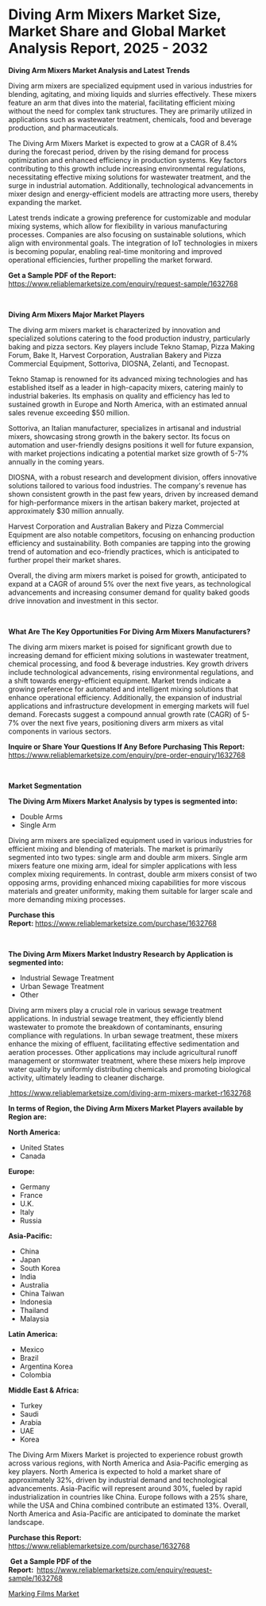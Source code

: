 <p><h1>Diving Arm Mixers Market Size, Market Share and Global Market Analysis Report, 2025 - 2032</h1></p><p><strong>Diving Arm Mixers Market Analysis and Latest Trends</strong></p>
<p><p>Diving arm mixers are specialized equipment used in various industries for blending, agitating, and mixing liquids and slurries effectively. These mixers feature an arm that dives into the material, facilitating efficient mixing without the need for complex tank structures. They are primarily utilized in applications such as wastewater treatment, chemicals, food and beverage production, and pharmaceuticals.</p><p>The Diving Arm Mixers Market is expected to grow at a CAGR of 8.4% during the forecast period, driven by the rising demand for process optimization and enhanced efficiency in production systems. Key factors contributing to this growth include increasing environmental regulations, necessitating effective mixing solutions for wastewater treatment, and the surge in industrial automation. Additionally, technological advancements in mixer design and energy-efficient models are attracting more users, thereby expanding the market.</p><p>Latest trends indicate a growing preference for customizable and modular mixing systems, which allow for flexibility in various manufacturing processes. Companies are also focusing on sustainable solutions, which align with environmental goals. The integration of IoT technologies in mixers is becoming popular, enabling real-time monitoring and improved operational efficiencies, further propelling the market forward.</p></p>
<p><strong>Get a Sample PDF of the Report:&nbsp;</strong> <a href="https://www.reliablemarketsize.com/enquiry/request-sample/1632768?utm_campaign=3452&utm_medium=2&utm_source=Github&utm_content=ia&utm_term=29032025&utm_id=diving-arm-mixers">https://www.reliablemarketsize.com/enquiry/request-sample/1632768</a></p>
<p>&nbsp;</p>
<p><strong>Diving Arm Mixers Major Market Players</strong></p>
<p><p>The diving arm mixers market is characterized by innovation and specialized solutions catering to the food production industry, particularly baking and pizza sectors. Key players include Tekno Stamap, Pizza Making Forum, Bake It, Harvest Corporation, Australian Bakery and Pizza Commercial Equipment, Sottoriva, DIOSNA, Zelanti, and Tecnopast.</p><p>Tekno Stamap is renowned for its advanced mixing technologies and has established itself as a leader in high-capacity mixers, catering mainly to industrial bakeries. Its emphasis on quality and efficiency has led to sustained growth in Europe and North America, with an estimated annual sales revenue exceeding $50 million.</p><p>Sottoriva, an Italian manufacturer, specializes in artisanal and industrial mixers, showcasing strong growth in the bakery sector. Its focus on automation and user-friendly designs positions it well for future expansion, with market projections indicating a potential market size growth of 5-7% annually in the coming years.</p><p>DIOSNA, with a robust research and development division, offers innovative solutions tailored to various food industries. The company's revenue has shown consistent growth in the past few years, driven by increased demand for high-performance mixers in the artisan bakery market, projected at approximately $30 million annually.</p><p>Harvest Corporation and Australian Bakery and Pizza Commercial Equipment are also notable competitors, focusing on enhancing production efficiency and sustainability. Both companies are tapping into the growing trend of automation and eco-friendly practices, which is anticipated to further propel their market shares.</p><p>Overall, the diving arm mixers market is poised for growth, anticipated to expand at a CAGR of around 5% over the next five years, as technological advancements and increasing consumer demand for quality baked goods drive innovation and investment in this sector.</p></p>
<p>&nbsp;</p>
<p><strong>What Are The Key Opportunities For Diving Arm Mixers Manufacturers?</strong></p>
<p><p>The diving arm mixers market is poised for significant growth due to increasing demand for efficient mixing solutions in wastewater treatment, chemical processing, and food & beverage industries. Key growth drivers include technological advancements, rising environmental regulations, and a shift towards energy-efficient equipment. Market trends indicate a growing preference for automated and intelligent mixing solutions that enhance operational efficiency. Additionally, the expansion of industrial applications and infrastructure development in emerging markets will fuel demand. Forecasts suggest a compound annual growth rate (CAGR) of 5-7% over the next five years, positioning divers arm mixers as vital components in various sectors.</p></p>
<p><strong>Inquire or Share Your Questions If Any Before Purchasing This Report:</strong> <a href="https://www.reliablemarketsize.com/enquiry/pre-order-enquiry/1632768?utm_campaign=3452&utm_medium=2&utm_source=Github&utm_content=ia&utm_term=29032025&utm_id=diving-arm-mixers">https://www.reliablemarketsize.com/enquiry/pre-order-enquiry/1632768</a></p>
<p>&nbsp;</p>
<p><strong>Market Segmentation</strong></p>
<p><strong>The Diving Arm Mixers Market Analysis by types is segmented into:</strong></p>
<p><ul><li>Double Arms</li><li>Single Arm</li></ul></p>
<p><p>Diving arm mixers are specialized equipment used in various industries for efficient mixing and blending of materials. The market is primarily segmented into two types: single arm and double arm mixers. Single arm mixers feature one mixing arm, ideal for simpler applications with less complex mixing requirements. In contrast, double arm mixers consist of two opposing arms, providing enhanced mixing capabilities for more viscous materials and greater uniformity, making them suitable for larger scale and more demanding mixing processes.</p></p>
<p><strong>Purchase this Report:&nbsp;</strong><a href="https://www.reliablemarketsize.com/purchase/1632768?utm_campaign=3452&utm_medium=2&utm_source=Github&utm_content=ia&utm_term=29032025&utm_id=diving-arm-mixers">https://www.reliablemarketsize.com/purchase/1632768</a></p>
<p>&nbsp;</p>
<p><strong>The Diving Arm Mixers Market Industry Research by Application is segmented into:</strong></p>
<p><ul><li>Industrial Sewage Treatment</li><li>Urban Sewage Treatment</li><li>Other</li></ul></p>
<p><p>Diving arm mixers play a crucial role in various sewage treatment applications. In industrial sewage treatment, they efficiently blend wastewater to promote the breakdown of contaminants, ensuring compliance with regulations. In urban sewage treatment, these mixers enhance the mixing of effluent, facilitating effective sedimentation and aeration processes. Other applications may include agricultural runoff management or stormwater treatment, where these mixers help improve water quality by uniformly distributing chemicals and promoting biological activity, ultimately leading to cleaner discharge.</p></p>
<p><a href="https://www.reliablemarketsize.com/diving-arm-mixers-market-r1632768?utm_campaign=3452&utm_medium=2&utm_source=Github&utm_content=ia&utm_term=29032025&utm_id=diving-arm-mixers">&nbsp;https://www.reliablemarketsize.com/diving-arm-mixers-market-r1632768</a></p>
<p><strong>In terms of Region, the Diving Arm Mixers Market Players available by Region are:</strong></p>
<p>
    <p> <strong> North America: </strong>
        <ul>
            <li>United States</li>
            <li>Canada</li>
        </ul>
        </p> 
    <p> <strong> Europe: </strong>
        <ul>
            <li>Germany</li>
            <li>France</li>
            <li>U.K.</li>
            <li>Italy</li>
            <li>Russia</li>
        </ul>
        </p> 
    <p> <strong> Asia-Pacific: </strong>
        <ul>
            <li>China</li>
            <li>Japan</li>
            <li>South Korea</li>
            <li>India</li>
            <li>Australia</li>
            <li>China Taiwan</li>
            <li>Indonesia</li>
            <li>Thailand</li>
            <li>Malaysia</li>
        </ul>
        </p> 
    <p> <strong> Latin America: </strong>
        <ul>
            <li>Mexico</li>
            <li>Brazil</li>
            <li>Argentina Korea</li>
            <li>Colombia</li>
        </ul>
        </p> 
    <p> <strong> Middle East & Africa: </strong>
        <ul>
            <li>Turkey</li>
            <li>Saudi</li>
            <li>Arabia</li>
            <li>UAE</li>
            <li>Korea</li>
        </ul>
    </p>
    </p>
<p><p>The Diving Arm Mixers Market is projected to experience robust growth across various regions, with North America and Asia-Pacific emerging as key players. North America is expected to hold a market share of approximately 32%, driven by industrial demand and technological advancements. Asia-Pacific will represent around 30%, fueled by rapid industrialization in countries like China. Europe follows with a 25% share, while the USA and China combined contribute an estimated 13%. Overall, North America and Asia-Pacific are anticipated to dominate the market landscape.</p></p>
<p><strong>Purchase this Report: </strong><a href="https://www.reliablemarketsize.com/purchase/1632768?utm_campaign=3452&utm_medium=2&utm_source=Github&utm_content=ia&utm_term=29032025&utm_id=diving-arm-mixers">https://www.reliablemarketsize.com/purchase/1632768</a></p>
<p>&nbsp;<strong>Get a Sample PDF of the Report:&nbsp;&nbsp;</strong><a href="https://www.reliablemarketsize.com/enquiry/request-sample/1632768?utm_campaign=3452&utm_medium=2&utm_source=Github&utm_content=ia&utm_term=29032025&utm_id=diving-arm-mixers">https://www.reliablemarketsize.com/enquiry/request-sample/1632768</a></p>
<p><strong></strong></p>
<p><p><a href="https://github.com/boccalyver5k/Market-Research-Report-List-1/blob/main/marking-films-market.md?utm_campaign=3452&utm_medium=2&utm_source=Github&utm_content=ia&utm_term=29032025&utm_id=diving-arm-mixers">Marking Films Market</a></p></p>